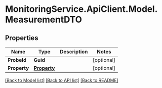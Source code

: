 # MonitoringService.ApiClient.Model.MeasurementDTO

## Properties

Name | Type | Description | Notes
------------ | ------------- | ------------- | -------------
**ProbeId** | **Guid** |  | [optional] 
**Property** | [**Property**](Property.md) |  | [optional] 

[[Back to Model list]](../README.md#documentation-for-models) [[Back to API list]](../README.md#documentation-for-api-endpoints) [[Back to README]](../README.md)

